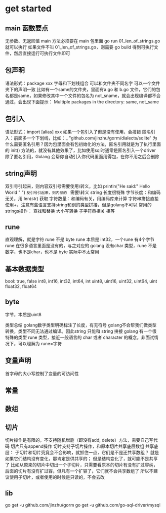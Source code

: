 # get started

## main 函数要点
无参数、无返回值
main 方法必须要在 main 包里面
go run 01_len_of_strings.go 就可以执行
如果文件不叫 01_len_of_strings.go，则需要 go build 得到可执行文件，然后直接运行可执行文件即可

## 包声明
语法形式：package xxx
字母和下划线组合
可以和文件夹不同名字
可以一个文件夹下的声明一致
比如有一个same的文件夹，里面有a.go 和 b.go 文件，它们的包名都是same，如果修改其中一个文件的包名为 not_sname，就会出现编译都不会通过，会出现下面提示：
Multiple packages in the directory: same, not_same

## 包引入
语法形式：import [alias] xxx
如果一个包引入了但是没有使用，会报错
匿名引入：前面多一个下划线，比如：_ "github.com/jinzhu/gorm/dialects/sqlite"
为什么需要匿名引用？因为包里面会有包初始化的方法，匿名引用就是为了执行里面的 init() 方法的，就没有其他效果了，比如使用sql时通常是匿名引入一个driver
除了匿名引用，Golang 会帮你自动引入你代码里面用得包，在你不用之后会删除

## string声明
双引号引起来，则内容双引号需要使用\转义，比如 println("He said:\" Hello World \" ")
`反引号引起来，则内部的 ` 需要\转义
string 长度很特殊
    字节长度：和编码无关，用 len(str) 获取
    字符数量：和编码有关，用编码库来计算
字符串拼接直接使用+，注意有些语言支持string和别的类型拼接，但是golang不可以
常用的strings操作：
    查找和替换
    大小写转换
    子字符串相关
    相等

## rune
直观理解，就是字符
rune 不是 byte
rune 本质是 int32，一个rune 有4个字节
rune 在很多语言里面是没有的，与之对应的 golang 没有char 类型，rune 不是数字，也不是char，也不是 byte
实际中不太常用

## 基本数据类型
bool: true, false
int8, int16, int32, int64, int
uint8, uint16, uint32, uint64, uint
float32, float64

## byte
字节，本质是uint8

类型总结
golang数字类型明确标注了长度，有无符号
golang不会帮我们做类型转换，类型不同无法通过编译。因此string 只能和 string 拼接
golang 有一个很特殊的类型 rune 类型，接近一般语言的 char 或者 character 的概念，非面试情况下，可以理解为 rune=字符

## 变量声明
首字母的大小写控制了变量的可访问性

## 常量

## 数组

## 切片
切片操作是有限的，不支持随机增删（即没有add, delete）方法，需要自己写代码
切片只有append操作
切片支持子切片操作，和原本切片共享底层数组
共享底层：
    子切片和切片究竟会不会影响，就抓住一点，它们是不是还共享数组？
    就是如果它们结构没有变化，那肯定是供共享的；
    但是结构变化了，就可能不是共享了
    比如从原来的切片中切出一个子切片，只需要看原本的切片有没有扩过容纳，后面的切片有没有扩过容，但凡有一个扩容了，它们就不会共享数组了
    所以不建议使用子切片，或者使用的时候是只读的，不会去改

    
## lib

go get -u github.com/jinzhu/gorm
go get -u github.com/go-sql-driver/mysql

